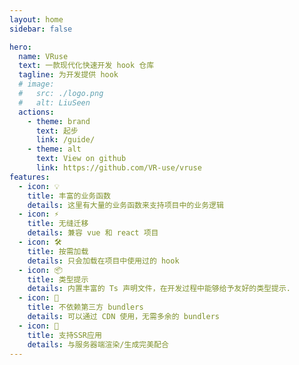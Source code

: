 ```yaml
---
layout: home
sidebar: false

hero:
  name: VRuse
  text: 一款现代化快速开发 hook 仓库
  tagline: 为开发提供 hook
  # image:
  #   src: ./logo.png
  #   alt: LiuSeen
  actions:
    - theme: brand
      text: 起步
      link: /guide/
    - theme: alt
      text: View on github
      link: https://github.com/VR-use/vruse
features:
  - icon: 💡
    title: 丰富的业务函数
    details: 这里有大量的业务函数来支持项目中的业务逻辑
  - icon: ⚡️
    title: 无缝迁移
    details: 兼容 vue 和 react 项目
  - icon: 🛠️
    title: 按需加载
    details: 只会加载在项目中使用过的 hook
  - icon: 📦
    title: 类型提示
    details: 内置丰富的 Ts 声明文件，在开发过程中能够给予友好的类型提示.
  - icon: 🔩
    title: 不依赖第三方 bundlers
    details: 可以通过 CDN 使用，无需多余的 bundlers
  - icon: 🔑
    title: 支持SSR应用
    details: 与服务器端渲染/生成完美配合
---
```



<Home />
